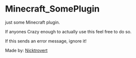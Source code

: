 # Minecraft_SomePlugin
just some Minecraft plugin.

If anyones Crazy enough to actually use this feel free to do so.

If this sends an error message, ignore it!

Made by: [Nicktrovert](https://github.com/Nicktrovert)
